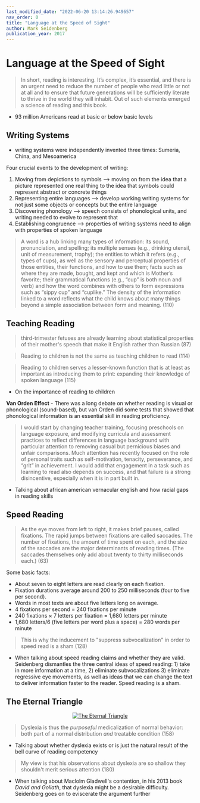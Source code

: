 ```yaml
---
last_modified_date: "2022-06-20 13:14:26.949657"
nav_order: 0
title: "Language at the Speed of Sight"
author: Mark Seidenberg
publication_year: 2017
---
```

# Language at the Speed of Sight

> In short, reading is interesting. It’s complex, it’s essential, and there is an urgent need to reduce the number of people who read little or not at all and to ensure that future generations will be sufficiently literate to thrive in the world they will inhabit. Out of such elements emerged a science of reading and this book.

- 93 million Americans read at basic or below basic levels

## Writing Systems
- writing systems were independently invented three times: Sumeria, China, and Mesoamerica

Four crucial events to the development of writing:
1) Moving from depictions to symbols --> moving on from the idea that a picture represented one real thing to the idea that symbols could represent abstract or concrete things
2) Representing entire languages --> develop working writing systems for not just some objects or concepts but the entire language
3) Discovering phonology --> speech consists of phonological units, and writing needed to evolve to represent that
4) Establishing congruence --> properties of writing systems need to align with properties of spoken language

> A word is a hub linking many types of information: its sound, pronunciation, and spelling; its multiple senses (e.g., drinking utensil, unit of measurement, trophy); the entities to which it refers (e.g., types of cups), as well as the sensory and perceptual properties of those entities, their functions, and how to use them; facts such as where they are made, bought, and kept and which is Mother’s favorite; their grammatical functions (e.g., “cup” is both noun and verb) and how the word combines with others to form expressions such as “sippy cup” and “cuplike.” The density of the information linked to a word reflects what the child knows about many things beyond a simple association between form and meaning. (110)

## Teaching Reading
> third-trimester fetuses are already learning about statistical properties of their mother's speech that make it English rather than Russian (87)

> Reading to children is not the same as teaching children to read  (114)

> Reading to children serves a lesser-known function that is at least as important as introducing them to print: expanding their knowledge of spoken language (115)
- On the importance of reading to children

**Van Orden Effect** - There was a long debate on whether reading is visual or phonological (sound-based), but van Orden did some tests that showed that phonological information is an essential skill in reading proficiency.

> I would start by changing teacher training, focusing preschools on language exposure, and modifying curricula and assessment practices to reflect differences in language background with particular attention to removing casual but pernicious biases and unfair comparisons. Much attention has recently focused on the role of personal traits such as self-motivation, tenacity, perseverance, and “grit” in achievement. I would add that engagement in a task such as learning to read also depends on success, and that failure is a strong disincentive, especially when it is in part built in.
- Talking about african american vernacular english and how racial gaps in reading skills

## Speed Reading
> As the eye moves from left to right, it makes brief pauses, called fixations. The rapid jumps between fixations are called saccades. The number of fixations, the amount of time spent on each, and the size of the saccades are the major determinants of reading times. (The saccades themselves only add about twenty to thirty milliseconds each.) (63)

Some basic facts:
- About seven to eight letters are read clearly on each fixation.
- Fixation durations average around 200 to 250 milliseconds (four to five per second).
- Words in most texts are about five letters long on average.
- 4 fixations per second = 240 fixations per minute
- 240 fixations × 7 letters per fixation = 1,680 letters per minute
- 1,680 letters/6 (five letters per word plus a space) = 280 words per minute

> This is why the inducement to "suppress subvocalization" in order to speed read is a sham (128)
- When talking about speed reading claims and whether they are valid. Seidenberg dismantles the three central ideas of speed reading: 1) take in more information at a time, 2) eliminate subvocalizations 3) eliminate regressive eye movements, as well as ideas that we can change the text to deliver information faster to the reader. Speed reading is a sham.


## The Eternal Triangle

<div style="text-align:center">
  <a href="/assets/img/language-speed-of-sight-eternal-triangle.jpg">
    <img src="/assets/img/language-speed-of-sight-eternal-triangle" alt="The Eternal Triangle">
  </a>
</div>

> Dyslexia is thus the _purposeful_ medicalization of normal behavior: both part of a normal distribution _and_ treatable condition (158)
- Talking about whether dyslexia exists or is just the natural result of the bell curve of reading competency

> My view is that his observations about dyslexia are so shallow they shouldn't merit serious attention (180)
- When talking about Maclolm Gladwell's contention, in his 2013 book _David and Goliath_, that dyslexia might be a desirable difficulty. Seidenberg goes on to eviscerate the argument further